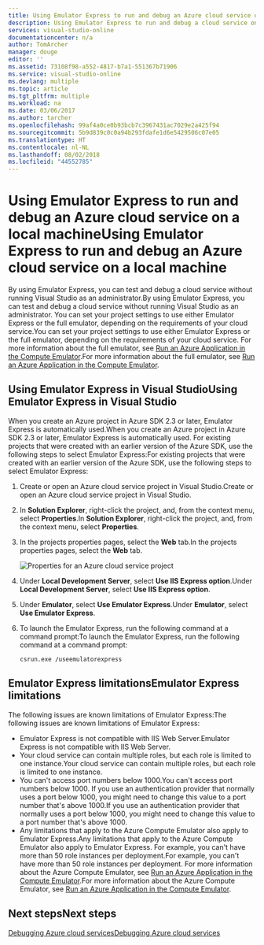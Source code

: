 ```yaml
---
title: Using Emulator Express to run and debug an Azure cloud service on a local machine | Microsoft Docs
description: Using Emulator Express to run and debug a cloud service on a local machine
services: visual-studio-online
documentationcenter: n/a
author: TomArcher
manager: douge
editor: ''
ms.assetid: 73108f98-a552-4817-b7a1-551367b71906
ms.service: visual-studio-online
ms.devlang: multiple
ms.topic: article
ms.tgt_pltfrm: multiple
ms.workload: na
ms.date: 03/06/2017
ms.author: tarcher
ms.openlocfilehash: 99af4a0ce0b93bcb7c3967431ac7029e2a425f94
ms.sourcegitcommit: 5b9d839c0c0a94b293fdafe1d6e5429506c07e05
ms.translationtype: HT
ms.contentlocale: nl-NL
ms.lasthandoff: 08/02/2018
ms.locfileid: "44552785"
---
```

# <a name="using-emulator-express-to-run-and-debug-an-azure-cloud-service-on-a-local-machine"></a><span data-ttu-id="4d182-103">Using Emulator Express to run and debug an Azure cloud service on a local machine</span><span class="sxs-lookup"><span data-stu-id="4d182-103">Using Emulator Express to run and debug an Azure cloud service on a local machine</span></span>
<span data-ttu-id="4d182-104">By using Emulator Express, you can test and debug a cloud service without running Visual Studio as an administrator.</span><span class="sxs-lookup"><span data-stu-id="4d182-104">By using Emulator Express, you can test and debug a cloud service without running Visual Studio as an administrator.</span></span> <span data-ttu-id="4d182-105">You can set your project settings to use either Emulator Express or the full emulator, depending on the requirements of your cloud service.</span><span class="sxs-lookup"><span data-stu-id="4d182-105">You can set your project settings to use either Emulator Express or the full emulator, depending on the requirements of your cloud service.</span></span> <span data-ttu-id="4d182-106">For more information about the full emulator, see [Run an Azure Application in the Compute Emulator](storage/storage-use-emulator.md).</span><span class="sxs-lookup"><span data-stu-id="4d182-106">For more information about the full emulator, see [Run an Azure Application in the Compute Emulator](storage/storage-use-emulator.md).</span></span>

## <a name="using-emulator-express-in-visual-studio"></a><span data-ttu-id="4d182-107">Using Emulator Express in Visual Studio</span><span class="sxs-lookup"><span data-stu-id="4d182-107">Using Emulator Express in Visual Studio</span></span>
<span data-ttu-id="4d182-108">When you create an Azure project in Azure SDK 2.3 or later, Emulator Express is automatically used.</span><span class="sxs-lookup"><span data-stu-id="4d182-108">When you create an Azure project in Azure SDK 2.3 or later, Emulator Express is automatically used.</span></span> <span data-ttu-id="4d182-109">For existing projects that were created with an earlier version of the Azure SDK, use the following steps to select Emulator Express:</span><span class="sxs-lookup"><span data-stu-id="4d182-109">For existing projects that were created with an earlier version of the Azure SDK, use the following steps to select Emulator Express:</span></span>

1. <span data-ttu-id="4d182-110">Create or open an Azure cloud service project in Visual Studio.</span><span class="sxs-lookup"><span data-stu-id="4d182-110">Create or open an Azure cloud service project in Visual Studio.</span></span>

1. <span data-ttu-id="4d182-111">In **Solution Explorer**, right-click the project, and, from the context menu, select **Properties**.</span><span class="sxs-lookup"><span data-stu-id="4d182-111">In **Solution Explorer**, right-click the project, and, from the context menu, select **Properties**.</span></span>

1. <span data-ttu-id="4d182-112">In the projects properties pages, select the **Web** tab.</span><span class="sxs-lookup"><span data-stu-id="4d182-112">In the projects properties pages, select the **Web** tab.</span></span>

    ![Properties for an Azure cloud service project](https://docstestmedia1.blob.core.windows.net/azure-media/articles/media/vs-azure-tools-emulator-express-debug-run/web-properties.png)

1. <span data-ttu-id="4d182-114">Under **Local Development Server**, select **Use IIS Express option**.</span><span class="sxs-lookup"><span data-stu-id="4d182-114">Under **Local Development Server**, select **Use IIS Express option**.</span></span>

1. <span data-ttu-id="4d182-115">Under **Emulator**, select **Use Emulator Express**.</span><span class="sxs-lookup"><span data-stu-id="4d182-115">Under **Emulator**, select **Use Emulator Express**.</span></span>
   
1. <span data-ttu-id="4d182-116">To launch the Emulator Express, run the following command at a command prompt:</span><span class="sxs-lookup"><span data-stu-id="4d182-116">To launch the Emulator Express, run the following command at a command prompt:</span></span> 

    ```
    csrun.exe /useemulatorexpress
    ```

## <a name="emulator-express-limitations"></a><span data-ttu-id="4d182-117">Emulator Express limitations</span><span class="sxs-lookup"><span data-stu-id="4d182-117">Emulator Express limitations</span></span>
<span data-ttu-id="4d182-118">The following issues are known limitations of Emulator Express:</span><span class="sxs-lookup"><span data-stu-id="4d182-118">The following issues are known limitations of Emulator Express:</span></span> 

- <span data-ttu-id="4d182-119">Emulator Express is not compatible with IIS Web Server.</span><span class="sxs-lookup"><span data-stu-id="4d182-119">Emulator Express is not compatible with IIS Web Server.</span></span>
- <span data-ttu-id="4d182-120">Your cloud service can contain multiple roles, but each role is limited to one instance.</span><span class="sxs-lookup"><span data-stu-id="4d182-120">Your cloud service can contain multiple roles, but each role is limited to one instance.</span></span>
- <span data-ttu-id="4d182-121">You can't access port numbers below 1000.</span><span class="sxs-lookup"><span data-stu-id="4d182-121">You can't access port numbers below 1000.</span></span> <span data-ttu-id="4d182-122">If you use an authentication provider that normally uses a port below 1000, you might need to change this value to a port number that's above 1000.</span><span class="sxs-lookup"><span data-stu-id="4d182-122">If you use an authentication provider that normally uses a port below 1000, you might need to change this value to a port number that's above 1000.</span></span>
- <span data-ttu-id="4d182-123">Any limitations that apply to the Azure Compute Emulator also apply to Emulator Express.</span><span class="sxs-lookup"><span data-stu-id="4d182-123">Any limitations that apply to the Azure Compute Emulator also apply to Emulator Express.</span></span> <span data-ttu-id="4d182-124">For example, you can't have more than 50 role instances per deployment.</span><span class="sxs-lookup"><span data-stu-id="4d182-124">For example, you can't have more than 50 role instances per deployment.</span></span> <span data-ttu-id="4d182-125">For more information about the Azure Compute Emulator, see [Run an Azure Application in the Compute Emulator](http://go.microsoft.com/fwlink/p/?LinkId=623050).</span><span class="sxs-lookup"><span data-stu-id="4d182-125">For more information about the Azure Compute Emulator, see [Run an Azure Application in the Compute Emulator](http://go.microsoft.com/fwlink/p/?LinkId=623050).</span></span>

## <a name="next-steps"></a><span data-ttu-id="4d182-126">Next steps</span><span class="sxs-lookup"><span data-stu-id="4d182-126">Next steps</span></span>
[<span data-ttu-id="4d182-127">Debugging Azure cloud services</span><span class="sxs-lookup"><span data-stu-id="4d182-127">Debugging Azure cloud services</span></span>](https://msdn.microsoft.com/library/azure/ee405479.aspx)

